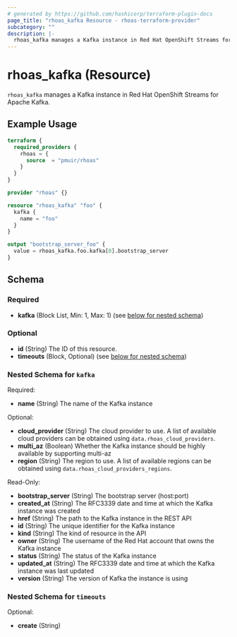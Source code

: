 ```yaml
---
# generated by https://github.com/hashicorp/terraform-plugin-docs
page_title: "rhoas_kafka Resource - rhoas-terraform-provider"
subcategory: ""
description: |-
  rhoas_kafka manages a Kafka instance in Red Hat OpenShift Streams for Apache Kafka.
---
```


# rhoas_kafka (Resource)

`rhoas_kafka` manages a Kafka instance in Red Hat OpenShift Streams for Apache Kafka.

## Example Usage

```terraform
terraform {
  required_providers {
    rhoas = {
      source  = "pmuir/rhoas"
    }
  }
}

provider "rhoas" {}

resource "rhoas_kafka" "foo" {
  kafka {
    name = "foo"
  }
}

output "bootstrap_server_foo" {
  value = rhoas_kafka.foo.kafka[0].bootstrap_server
}
```

<!-- schema generated by tfplugindocs -->
## Schema

### Required

- **kafka** (Block List, Min: 1, Max: 1) (see [below for nested schema](#nestedblock--kafka))

### Optional

- **id** (String) The ID of this resource.
- **timeouts** (Block, Optional) (see [below for nested schema](#nestedblock--timeouts))

<a id="nestedblock--kafka"></a>
### Nested Schema for `kafka`

Required:

- **name** (String) The name of the Kafka instance

Optional:

- **cloud_provider** (String) The cloud provider to use. A list of available cloud providers can be obtained using `data.rhoas_cloud_providers`.
- **multi_az** (Boolean) Whether the Kafka instance should be highly available by supporting multi-az
- **region** (String) The region to use. A list of available regions can be obtained using `data.rhoas_cloud_providers_regions`.

Read-Only:

- **bootstrap_server** (String) The bootstrap server (host:port)
- **created_at** (String) The RFC3339 date and time at which the Kafka instance was created
- **href** (String) The path to the Kafka instance in the REST API
- **id** (String) The unique identifier for the Kafka instance
- **kind** (String) The kind of resource in the API
- **owner** (String) The username of the Red Hat account that owns the Kafka instance
- **status** (String) The status of the Kafka instance
- **updated_at** (String) The RFC3339 date and time at which the Kafka instance was last updated
- **version** (String) The version of Kafka the instance is using


<a id="nestedblock--timeouts"></a>
### Nested Schema for `timeouts`

Optional:

- **create** (String)


